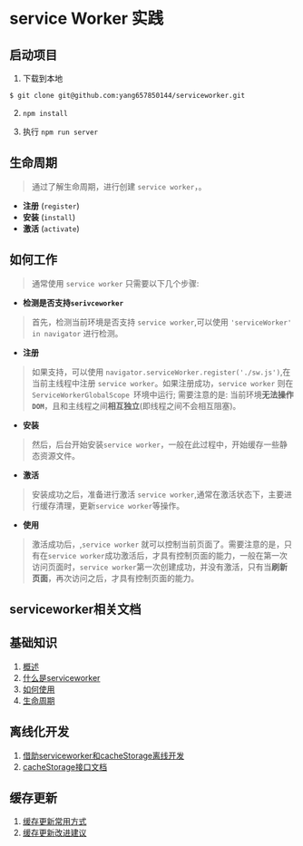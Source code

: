 # service Worker 实践


## 启动项目

1. 下载到本地

```bash
$ git clone git@github.com:yang657850144/serviceworker.git
```

2. `npm install`

3. 执行 `npm run server`


## 生命周期

> 通过了解生命周期，进行创建 `service worker`，。

- **注册** (`register`)
- **安装** (`install`)
- **激活** (`activate`)


## 如何工作

> 通常使用 `service worker` 只需要以下几个步骤:

- **检测是否支持`serivceworker`**

> 首先，检测当前环境是否支持 `service worker`,可以使用 `'serviceWorker' in navigator` 进行检测。

- **注册**

>如果支持，可以使用 `navigator.serviceWorker.register('./sw.js')`,在当前主线程中注册 `service worker`。如果注册成功，`service worker` 则在 `ServiceWorkerGlobalScope `环境中运行; 需要注意的是: 当前环境**无法操作`DOM`**，且和主线程之间**相互独立**(即线程之间不会相互阻塞)。

- **安装**

>然后，后台开始安装`service worker`，一般在此过程中，开始缓存一些静态资源文件。

- **激活**

> 安装成功之后，准备进行激活 `service worker`,通常在激活状态下，主要进行缓存清理，更新`service worker`等操作。

- **使用** 

> 激活成功后，,`service worker` 就可以控制当前页面了。需要注意的是，只有在`service worker`成功激活后，才具有控制页面的能力，一般在第一次访问页面时，`service worker`第一次创建成功，并没有激活，只有当**刷新页面**，再次访问之后，才具有控制页面的能力。


## serviceworker相关文档

## 基础知识

1. [概述](https://developers.google.com/web/fundamentals/primers/service-workers/)
2. [什么是serviceworker](https://lavas.baidu.com/pwa/offline-and-cache-loading/service-worker/service-worker-introduction)
3. [如何使用](https://lavas.baidu.com/pwa/offline-and-cache-loading/service-worker/how-to-use-service-worker)
4. [生命周期](https://developers.google.com/web/fundamentals/primers/service-workers/lifecycle)

## 离线化开发

1. [借助serviceworker和cacheStorage离线开发](https://www.zhangxinxu.com/wordpress/2017/07/service-worker-cachestorage-offline-develop/)
2. [cacheStorage接口文档](https://developer.mozilla.org/zh-CN/docs/Web/API/CacheStorage)

## 缓存更新

1. [缓存更新常用方式](https://zhuanlan.zhihu.com/p/51118741)
2. [缓存更新改进建议](https://github.com/lavas-project/lavas/issues/212)


